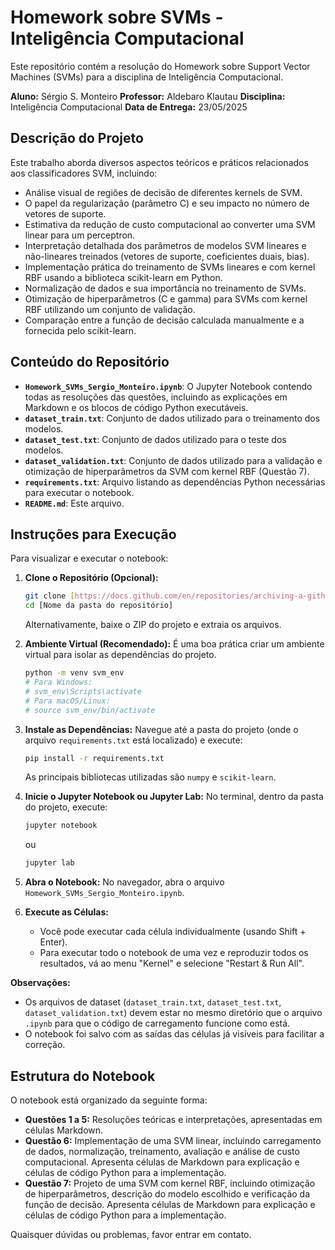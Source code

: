 # Homework sobre SVMs - Inteligência Computacional

Este repositório contém a resolução do Homework sobre Support Vector Machines (SVMs) para a disciplina de Inteligência Computacional.

**Aluno:** Sérgio S. Monteiro
**Professor:** Aldebaro Klautau
**Disciplina:** Inteligência Computacional
**Data de Entrega:** 23/05/2025

## Descrição do Projeto

Este trabalho aborda diversos aspectos teóricos e práticos relacionados aos classificadores SVM, incluindo:
* Análise visual de regiões de decisão de diferentes kernels de SVM.
* O papel da regularização (parâmetro C) e seu impacto no número de vetores de suporte.
* Estimativa da redução de custo computacional ao converter uma SVM linear para um perceptron.
* Interpretação detalhada dos parâmetros de modelos SVM lineares e não-lineares treinados (vetores de suporte, coeficientes duais, bias).
* Implementação prática do treinamento de SVMs lineares e com kernel RBF usando a biblioteca scikit-learn em Python.
* Normalização de dados e sua importância no treinamento de SVMs.
* Otimização de hiperparâmetros (C e gamma) para SVMs com kernel RBF utilizando um conjunto de validação.
* Comparação entre a função de decisão calculada manualmente e a fornecida pelo scikit-learn.

## Conteúdo do Repositório

* **`Homework_SVMs_Sergio_Monteiro.ipynb`**: O Jupyter Notebook contendo todas as resoluções das questões, incluindo as explicações em Markdown e os blocos de código Python executáveis.
* **`dataset_train.txt`**: Conjunto de dados utilizado para o treinamento dos modelos.
* **`dataset_test.txt`**: Conjunto de dados utilizado para o teste dos modelos.
* **`dataset_validation.txt`**: Conjunto de dados utilizado para a validação e otimização de hiperparâmetros da SVM com kernel RBF (Questão 7).
* **`requirements.txt`**: Arquivo listando as dependências Python necessárias para executar o notebook.
* **`README.md`**: Este arquivo.

## Instruções para Execução

Para visualizar e executar o notebook:

1.  **Clone o Repositório (Opcional):**
    ```bash
    git clone [https://docs.github.com/en/repositories/archiving-a-github-repository/referencing-and-citing-content](https://docs.github.com/en/repositories/archiving-a-github-repository/referencing-and-citing-content)
    cd [Nome da pasta do repositório]
    ```
    Alternativamente, baixe o ZIP do projeto e extraia os arquivos.

2.  **Ambiente Virtual (Recomendado):**
    É uma boa prática criar um ambiente virtual para isolar as dependências do projeto.
    ```bash
    python -m venv svm_env
    # Para Windows:
    # svm_env\Scripts\activate
    # Para macOS/Linux:
    # source svm_env/bin/activate
    ```

3.  **Instale as Dependências:**
    Navegue até a pasta do projeto (onde o arquivo `requirements.txt` está localizado) e execute:
    ```bash
    pip install -r requirements.txt
    ```
    As principais bibliotecas utilizadas são `numpy` e `scikit-learn`.

4.  **Inicie o Jupyter Notebook ou Jupyter Lab:**
    No terminal, dentro da pasta do projeto, execute:
    ```bash
    jupyter notebook
    ```
    ou
    ```bash
    jupyter lab
    ```

5.  **Abra o Notebook:**
    No navegador, abra o arquivo `Homework_SVMs_Sergio_Monteiro.ipynb`.

6.  **Execute as Células:**
    * Você pode executar cada célula individualmente (usando Shift + Enter).
    * Para executar todo o notebook de uma vez e reproduzir todos os resultados, vá ao menu "Kernel" e selecione "Restart & Run All".

**Observações:**
* Os arquivos de dataset (`dataset_train.txt`, `dataset_test.txt`, `dataset_validation.txt`) devem estar no mesmo diretório que o arquivo `.ipynb` para que o código de carregamento funcione como está.
* O notebook foi salvo com as saídas das células já visíveis para facilitar a correção.

## Estrutura do Notebook

O notebook está organizado da seguinte forma:
* **Questões 1 a 5:** Resoluções teóricas e interpretações, apresentadas em células Markdown.
* **Questão 6:** Implementação de uma SVM linear, incluindo carregamento de dados, normalização, treinamento, avaliação e análise de custo computacional. Apresenta células de Markdown para explicação e células de código Python para a implementação.
* **Questão 7:** Projeto de uma SVM com kernel RBF, incluindo otimização de hiperparâmetros, descrição do modelo escolhido e verificação da função de decisão. Apresenta células de Markdown para explicação e células de código Python para a implementação.

Quaisquer dúvidas ou problemas, favor entrar em contato.
